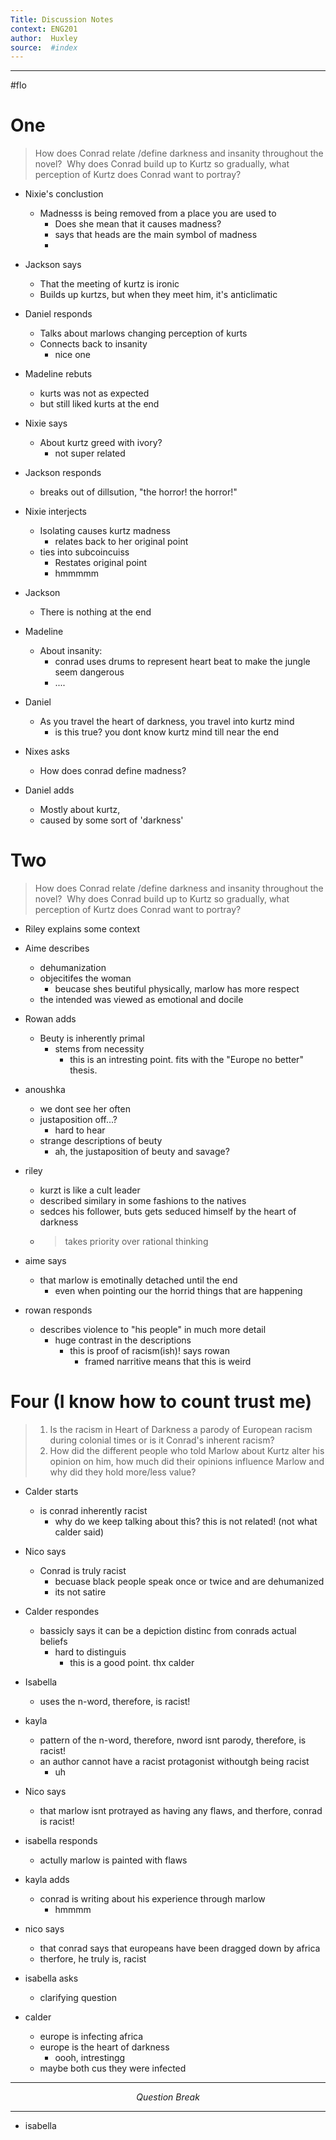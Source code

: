 ```yaml
---
Title: Discussion Notes 
context: ENG201
author:  Huxley
source:  #index
---
```


---

#flo


# One


>  How does Conrad relate /define darkness and insanity throughout the novel?  Why does Conrad build up to Kurtz so gradually, what perception of Kurtz does Conrad want to portray?

- Nixie's conclustion
	- Madnesss is being removed from a place you are used to
		- Does she mean that it causes madness?
		- says that heads are the main symbol of madness
		-  
- Jackson says 
	- That the meeting of kurtz is ironic 
	- Builds up kurtzs, but when they meet him, it's anticlimatic 
- Daniel responds
	- Talks about marlows changing perception of kurts
	- Connects back to insanity 
		- nice one
- Madeline rebuts
	- kurts was not as expected
	- but still liked kurts at the end

- Nixie says
	- About kurtz greed with ivory? 
		- not super related

- Jackson responds
	- breaks out of dillsution, "the horror! the horror!"

- Nixie interjects
	- Isolating causes kurtz madness
		- relates back to her original point
	- ties into subcoincuiss
		- Restates original point
		- hmmmmm
- Jackson
	- There is nothing at the end

- Madeline
	- About insanity:
		- conrad uses drums to represent heart beat to make the jungle seem dangerous
		- ....
- Daniel
	- As you travel the heart of darkness, you travel into kurtz mind
		- is this true? you dont know kurtz mind till near the end
- Nixes asks
	- How does conrad define madness?
	
- Daniel adds
	- Mostly about kurtz,
	- caused by some sort of 'darkness'


# Two

> How does Conrad relate /define darkness and insanity throughout the novel?  Why does Conrad build up to Kurtz so gradually, what perception of Kurtz does Conrad want to portray?


- Riley explains some context
- Aime describes
	- dehumanization
	- objecitifes the woman
		- beucase shes beutiful physically, marlow has more respect
	- the intended was viewed as emotional and docile 

- Rowan adds
	- Beuty is inherently primal
		- stems from necessity
			- this is an intresting point. fits with the "Europe no better" thesis.
			
- anoushka
	- we dont see her often
	- justaposition off...?
		- hard to hear 
	- strange descriptions of beuty
		- ah, the justaposition of beuty and savage? 

- riley 
	- kurzt is like a cult leader
	- described similary in some fashions to the natives 
	- sedces his follower, buts gets seduced himself by the heart of darkness 
	- > takes priority over rational thinking 
	
- aime says
	- that marlow is emotinally detached until the end
		- even when pointing our the horrid things that are happening
- rowan responds
	- describes violence to "his people" in much more detail
		- huge contrast in the descriptions
			- this is proof of racism(ish)! says rowan 
				- framed narritive means that this is weird



# Four (I know how to count trust me)


> 1. Is the racism in Heart of Darkness a parody of European racism during colonial times or is it Conrad's inherent racism?    
> 2.  How did the different people who told Marlow about Kurtz alter his opinion on him, how much did their opinions influence Marlow and why did they hold more/less value? 
- Calder starts
	- is conrad inherently racist
		- why do we keep talking about this? this is not related! (not what calder said)
		
- Nico says
	- Conrad is truly racist
		- becuase black people speak once or twice and are dehumanized
		- its not satire 
		
- Calder respondes 
	- bassicly says it can be a depiction distinc from conrads actual beliefs 
		- hard to distinguis
			- this is a good point. thx calder

- Isabella
	- uses the n-word, therefore, is racist!

- kayla
	- pattern of the n-word, therefore, nword isnt parody, therefore, is racist!
	- an author cannot have a racist protagonist withoutgh being racist
		- uh

- Nico says
	- that marlow isnt protrayed as having any flaws, and therfore, conrad is racist!

- isabella responds
	- actully marlow is painted with flaws 


- kayla adds
	- conrad is writing about his experience through marlow
		- hmmmm
		
- nico says
	- that conrad says that europeans have been dragged down by africa
	- therfore, he truly is, racist 
	
- isabella asks
	- clarifying question
	
- calder
	- europe is infecting africa
	- europe is the heart of darkness
		- oooh, intrestingg
	- maybe both cus they were infected 

--- 
$$Question\ Break$$

---

- isabella 















